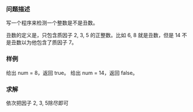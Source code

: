 ### 问题描述

写一个程序来检测一个整数是不是丑数。

丑数的定义是，只包含质因子 2, 3, 5 的正整数。比如 6, 8 就是丑数，但是 14 不是丑数以为他包含了质因子 7。

### 样例

给出 num = 8，返回 true。
给出 num = 14，返回 false。

### 求解

依次把因子 2, 3, 5除尽即可
